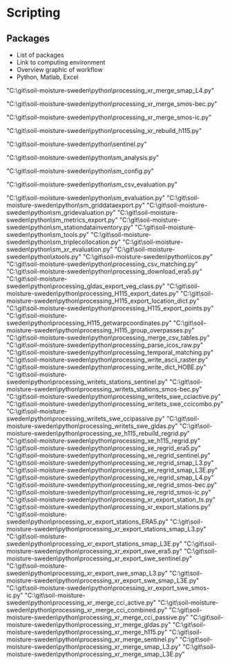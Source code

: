 # Scripting

## Packages
* List of packages
* Link to computing environment
* Overview graphic of workflow
* Python, Matlab, Excel


"C:\git\soil-moisture-sweden\python\processing_xr_merge_smap_L4.py"


"C:\git\soil-moisture-sweden\python\processing_xr_merge_smos-bec.py"


"C:\git\soil-moisture-sweden\python\processing_xr_merge_smos-ic.py"


"C:\git\soil-moisture-sweden\python\processing_xr_rebuild_h115.py"

"C:\git\soil-moisture-sweden\python\sentinel.py"


"C:\git\soil-moisture-sweden\python\sm_analysis.py"


"C:\git\soil-moisture-sweden\python\sm_config.py"


"C:\git\soil-moisture-sweden\python\sm_csv_evaluation.py"


"C:\git\soil-moisture-sweden\python\sm_evaluation.py"
"C:\git\soil-moisture-sweden\python\sm_griddataexport.py"
"C:\git\soil-moisture-sweden\python\sm_gridevaluation.py"
"C:\git\soil-moisture-sweden\python\sm_metrics_export.py"
"C:\git\soil-moisture-sweden\python\sm_stationdatainventory.py"
"C:\git\soil-moisture-sweden\python\sm_tools.py"
"C:\git\soil-moisture-sweden\python\sm_triplecollocation.py"
"C:\git\soil-moisture-sweden\python\sm_xr_evaluation.py"
"C:\git\soil-moisture-sweden\python\xtools.py"
"C:\git\soil-moisture-sweden\python\icos.py"
"C:\git\soil-moisture-sweden\python\processing_csv_matching.py"
"C:\git\soil-moisture-sweden\python\processing_download_era5.py"
"C:\git\soil-moisture-sweden\python\processing_gldas_export_veg_class.py"
"C:\git\soil-moisture-sweden\python\processing_H115_export_dates.py"
"C:\git\soil-moisture-sweden\python\processing_H115_export_location_dict.py"
"C:\git\soil-moisture-sweden\python\processing_H115_export_points.py"
"C:\git\soil-moisture-sweden\python\processing_H115_getwarpcoordinates.py"
"C:\git\soil-moisture-sweden\python\processing_H115_group_overpasses.py"
"C:\git\soil-moisture-sweden\python\processing_merge_csv_tables.py"
"C:\git\soil-moisture-sweden\python\processing_parse_icos_raw.py"
"C:\git\soil-moisture-sweden\python\processing_temporal_matching.py"
"C:\git\soil-moisture-sweden\python\processing_write_ascii_raster.py"
"C:\git\soil-moisture-sweden\python\processing_write_dict_HOBE.py"
"C:\git\soil-moisture-sweden\python\processing_writets_stations_sentinel.py"
"C:\git\soil-moisture-sweden\python\processing_writets_stations_smos-bec.py"
"C:\git\soil-moisture-sweden\python\processing_writets_swe_cciactive.py"
"C:\git\soil-moisture-sweden\python\processing_writets_swe_ccicombo.py"
"C:\git\soil-moisture-sweden\python\processing_writets_swe_ccipassive.py"
"C:\git\soil-moisture-sweden\python\processing_writets_swe_gldas.py"
"C:\git\soil-moisture-sweden\python\processing_xe_h115_rebuild_regrid.py"
"C:\git\soil-moisture-sweden\python\processing_xe_h115_regrid.py"
"C:\git\soil-moisture-sweden\python\processing_xe_regrid_era5.py"
"C:\git\soil-moisture-sweden\python\processing_xe_regrid_sentinel.py"
"C:\git\soil-moisture-sweden\python\processing_xe_regrid_smap_L3.py"
"C:\git\soil-moisture-sweden\python\processing_xe_regrid_smap_L3E.py"
"C:\git\soil-moisture-sweden\python\processing_xe_regrid_smap_L4.py"
"C:\git\soil-moisture-sweden\python\processing_xe_regrid_smos-bec.py"
"C:\git\soil-moisture-sweden\python\processing_xe_regrid_smos-ic.py"
"C:\git\soil-moisture-sweden\python\processing_xr_export_station_ts.py"
"C:\git\soil-moisture-sweden\python\processing_xr_export_stations.py"
"C:\git\soil-moisture-sweden\python\processing_xr_export_stations_ERA5.py"
"C:\git\soil-moisture-sweden\python\processing_xr_export_stations_smap_L3.py"
"C:\git\soil-moisture-sweden\python\processing_xr_export_stations_smap_L3E.py"
"C:\git\soil-moisture-sweden\python\processing_xr_export_swe_era5.py"
"C:\git\soil-moisture-sweden\python\processing_xr_export_swe_sentinel.py"
"C:\git\soil-moisture-sweden\python\processing_xr_export_swe_smap_L3.py"
"C:\git\soil-moisture-sweden\python\processing_xr_export_swe_smap_L3E.py"
"C:\git\soil-moisture-sweden\python\processing_xr_export_swe_smos-ic.py"
"C:\git\soil-moisture-sweden\python\processing_xr_merge_cci_active.py"
"C:\git\soil-moisture-sweden\python\processing_xr_merge_cci_combined.py"
"C:\git\soil-moisture-sweden\python\processing_xr_merge_cci_passive.py"
"C:\git\soil-moisture-sweden\python\processing_xr_merge_gldas.py"
"C:\git\soil-moisture-sweden\python\processing_xr_merge_h115.py"
"C:\git\soil-moisture-sweden\python\processing_xr_merge_sentinel.py"
"C:\git\soil-moisture-sweden\python\processing_xr_merge_smap_L3.py"
"C:\git\soil-moisture-sweden\python\processing_xr_merge_smap_L3E.py"